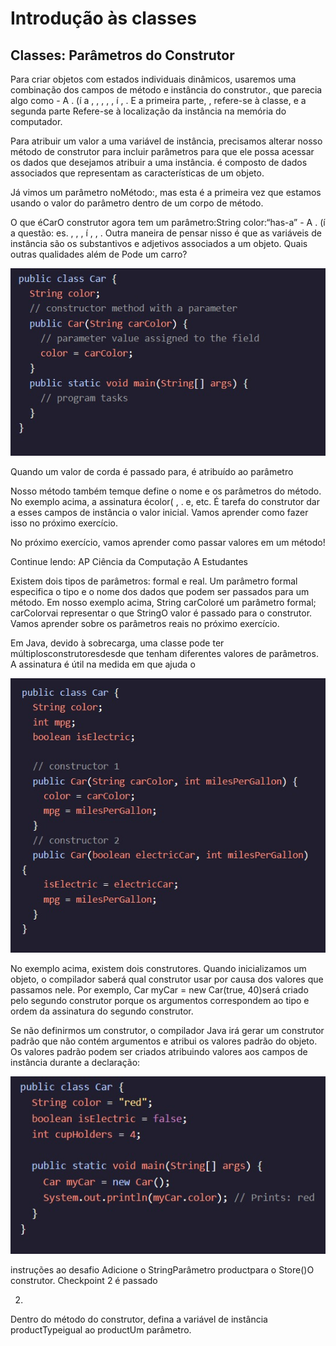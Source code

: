 <h1>Introdução às classes</h1>

<h2>Classes: Parâmetros do Construtor</h2>

<p>Para criar objetos com estados individuais dinâmicos, usaremos uma combinação dos campos de método e instância do construtor., que parecia algo como - A . (í a , , , , , í , . E a primeira parte, , refere-se à classe, e a segunda parte Refere-se à localização da instância na memória do computador.

Para atribuir um valor a uma variável de instância, precisamos alterar nosso método de construtor para incluir parâmetros para que ele possa acessar os dados que desejamos atribuir a uma instância. é composto de dados associados que representam as características de um objeto.

Já vimos um parâmetro noMétodo:, mas esta é a primeira vez que estamos usando o valor do parâmetro dentro de um corpo de método.

O que éCarO construtor agora tem um parâmetro:String color:“has-a” - A . (í a questão: es. , , , í , , . Outra maneira de pensar nisso é que as variáveis de instância são os substantivos e adjetivos associados a um objeto. Quais outras qualidades além de Pode um carro?
</p>

<img src="java1.jpeg">

<p>Quando um valor de corda é passado para, é atribuído ao parâmetro

Nosso método também temque define o nome e os parâmetros do método. No exemplo acima, a assinatura écolor( , . e, etc. É tarefa do construtor dar a esses campos de instância o valor inicial. Vamos aprender como fazer isso no próximo exercício.

No próximo exercício, vamos aprender como passar valores em um método!

Continue lendo: AP Ciência da Computação A Estudantes

Existem dois tipos de parâmetros: formal e real. Um parâmetro formal especifica o tipo e o nome dos dados que podem ser passados para um método. Em nosso exemplo acima, String carColoré um parâmetro formal; carColorvai representar o que StringO valor é passado para o construtor. Vamos aprender sobre os parâmetros reais no próximo exercício.

Em Java, devido à sobrecarga, uma classe pode ter múltiplosconstrutoresdesde que tenham diferentes valores de parâmetros. A assinatura é útil na medida em que ajuda o
</p>

<img src="java2.jpeg">

<p>No exemplo acima, existem dois construtores. Quando inicializamos um objeto, o compilador saberá qual construtor usar por causa dos valores que passamos nele. Por exemplo, Car myCar = new Car(true, 40)será criado pelo segundo construtor porque os argumentos correspondem ao tipo e ordem da assinatura do segundo construtor.

Se não definirmos um construtor, o compilador Java irá gerar um construtor padrão que não contém argumentos e atribui os valores padrão do objeto. Os valores padrão podem ser criados atribuindo valores aos campos de instância durante a declaração:
</p>

<img src="java3.jpeg">

<p>instruções ao desafio 
Adicione o StringParâmetro productpara o Store()O construtor.
Checkpoint 2 é passado

2.

Dentro do método do construtor, defina a variável de instância productTypeigual ao productUm parâmetro.
</p>